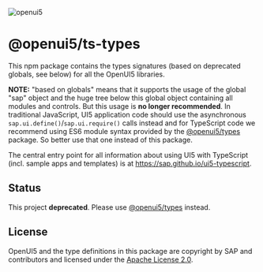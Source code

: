 ![openui5](http://openui5.org/images/OpenUI5_new_big_side.png)

# @openui5/ts-types

This npm package contains the types signatures (based on deprecated globals, see below) for all the OpenUI5 libraries.

<b>NOTE:</b> "based on globals" means that it supports the usage of the global "sap" object and the huge tree below this global object containing all modules and controls. But this usage is <b>no longer recommended</b>. In traditional JavaScript, UI5 application code should use the asynchronous `sap.ui.define()`/`sap.ui.require()` calls instead and for TypeScript code we recommend using ES6 module syntax provided by the [@openui5/types](https://www.npmjs.com/package/@openui5/types) package. So better use that one instead of this package.

The central entry point for all information about using UI5 with TypeScript (incl. sample apps and templates) is at https://sap.github.io/ui5-typescript.

## Status

This project **deprecated**. Please use [@openui5/types](https://www.npmjs.com/package/@openui5/types) instead.

## License
OpenUI5 and the type definitions in this package are copyright by SAP and contributors and licensed under the [Apache License 2.0](https://www.apache.org/licenses/LICENSE-2.0).
